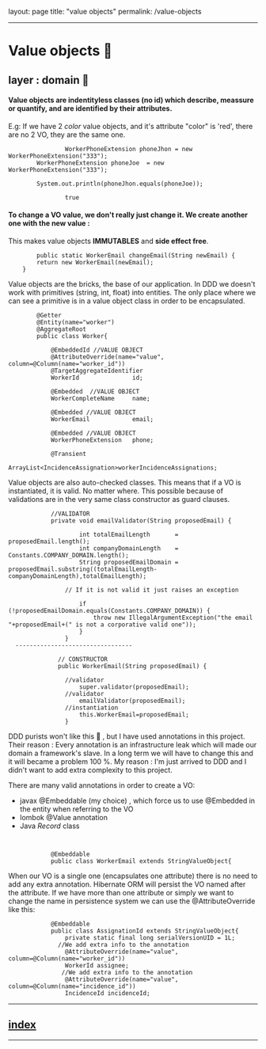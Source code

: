 layout: page
title: "value objects"
permalink: /value-objects

----

# Value objects 🧱
## layer : domain 🔴

#### Value objects are indentityless classes (no id) which describe, meassure or quantify, and are identified by their attributes.
E.g: If we have 2 _color_ value objects, and it's attribute "color" is 'red', there are no 2 VO, they are the same one.

```
                WorkerPhoneExtension phoneJhon = new WorkerPhoneExtension("333");
		WorkerPhoneExtension phoneJoe  = new WorkerPhoneExtension("333");
		
		System.out.println(phoneJhon.equals(phoneJoe));
```
```
                true
``` 

#### To change a VO value, we don't really just change it. We create another one with the new value :
This makes value objects **IMMUTABLES** and **side effect free**.

```
        public static WorkerEmail changeEmail(String newEmail) {
		return new WorkerEmail(newEmail);
	}
```



Value objects are the bricks, the base of our application.
In DDD we doesn't work with primitives (string, int, float) into entities. The only place where we can see a primitive is in a value object class in order to be encapsulated.
```
		@Getter
		@Entity(name="worker")
		@AggregateRoot
		public class Worker{

			@EmbeddedId //VALUE OBJECT
			@AttributeOverride(name="value", column=@Column(name="worker_id"))
			@TargetAggregateIdentifier
			WorkerId               id;

			@Embedded  //VALUE OBJECT
			WorkerCompleteName     name;

			@Embedded //VALUE OBJECT
			WorkerEmail            email;

			@Embedded //VALUE OBJECT
			WorkerPhoneExtension   phone;

			@Transient
			ArrayList<IncidenceAssignation>workerIncidenceAssignations;

```

Value objects are also auto-checked classes. This means that if a VO is instantiated, it is valid. No matter where.
This possible because of validations are in the very same class constructor as guard clauses.

```
			//VALIDATOR
			private void emailValidator(String proposedEmail) {

					int totalEmailLength       = proposedEmail.length();
					int companyDomainLength    = Constants.COMPANY_DOMAIN.length();
					String proposedEmailDomain = proposedEmail.substring((totalEmailLength-companyDomainLength),totalEmailLength);

			    // If it is not valid it just raises an exception
			    
					if (!proposedEmailDomain.equals(Constants.COMPANY_DOMAIN)) {
						throw new IllegalArgumentException("the email "+proposedEmail+(" is not a corporative valid one"));
					}
				}
  ---------------------------------
  
			  // CONSTRUCTOR
			  public WorkerEmail(String proposedEmail) {

			    //validator
					super.validator(proposedEmail); 
			    //validator
					emailValidator(proposedEmail);  
			    //instantiation
					this.WorkerEmail=proposedEmail;
				}
  ```
  

DDD purists won't like this 🔪 , but I have used annotations in this project. 
Their reason : Every annotation is an infrastructure leak which will made our domain a framework's slave. In a long term we will have to change this and it will became a problem 100 %.
My reason : I'm just arrived to DDD and I didn't want to add extra complexity to this project.

There are many valid annotations in order to create a VO:
- javax @Embeddable (my choice) , which force us to use @Embedded in the entity when referring to the VO
- lombok @Value annotation
- Java _Record_ class

```


			@Embeddable
			public class WorkerEmail extends StringValueObject{
```

When our VO is a single one (encapsulates one attribute) there is no need to add any extra annotation. Hibernate ORM will persist the VO named after the attribute.
If we have more than one attribute or simply we want to change the name in persistence system we can use the @AttributeOverride like this:

```
			@Embeddable
			public class AssignationId extends StringValueObject{
				private static final long serialVersionUID = 1L;
			  //We add extra info to the annotation
				@AttributeOverride(name="value", column=@Column(name="worker_id"))
				WorkerId assignee;
			   //We add extra info to the annotation
				@AttributeOverride(name="value", column=@Column(name="incidence_id"))
				IncidenceId incidenceId;

```


---
## [index](https://jmiquis.github.io/TFG-DDD-Theoretical/) 
---
